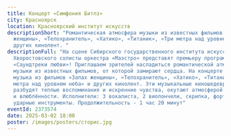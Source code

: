 ```yaml
---
title: Концерт «Симфония Битлз»
city: Красноярск
location: Красноярский институт искусств
descriptionShort: "Романтическая атмосфера музыки из известных фильмов «Запах
  женщины», «Телохранитель», «Хатико», «Титаник», «Три метра над уровнем неба» и
  других кинолент. "
descriptionFull: "На сцене Сибирского государственного института искусств им. Д.
  Хворостовского солисты оркестра «Маэстро» представят премьеру программы
  «Саундтреки любви»! Приглашаем зрителей насладиться романтической атмосферой
  музыки из известных фильмов, от которой замирают сердца. На концерте прозвучит
  музыка из фильмов «Запах женщины», «Телохранитель», «Хатико», «Титаник», «Три
  метра над уровнем неба» и других кинолент. Эти музыкальные киношедевры
  разбудят теплые воспоминания и искренние чувства, окутают атмосферой нежности
  и влюблённости. Исполнители: 3 вокалиста, 2 виолончели, скрипка, фортепиано,
  ударные инструменты. Продолжительность - 1 час 20 минут"
eventId: 2373574
date: 2025-03-02 18:00
poster: /images/posters/сторис.jpg
---
```

